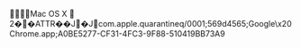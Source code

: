<!-- START doctoc generated TOC please keep comment here to allow auto update -->
<!-- DON'T EDIT THIS SECTION, INSTEAD RE-RUN doctoc TO UPDATE -->



<!-- END doctoc generated TOC please keep comment here to allow auto update -->

    Mac OS X            	   2   �      �                                      ATTR       �   �   J                  �   J  com.apple.quarantine q/0001;569d4565;Google\x20Chrome.app;A0BE5277-CF31-4FC3-9F88-510419BB73A9 